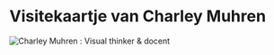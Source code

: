 

# Visitekaartje van Charley Muhren

![Charley Muhren : Visual thinker & docent](./assets/VisitekaartjeCM2021.gif)

